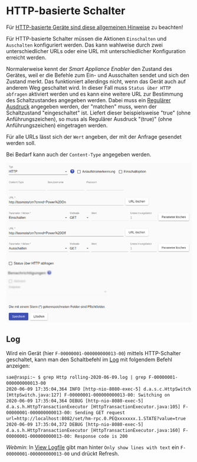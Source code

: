 # HTTP-basierte Schalter
Für [HTTP-basierte Geräte sind diese allgemeinen Hinweise](Http_DE.md) zu beachten!

Für HTTP-basierte Schalter müssen die Aktionen `Einschalten` und `Auschalten` konfiguriert werden. Das kann wahlweise durch zwei unterschiedlicher URLs oder eine URL mit unterschiedlicher Konfiguration erreicht werden.

Normalerweise kennt der *Smart Appliance Enabler* den Zustand des Gerätes, weil er die Befehle zum Ein- und Ausschalten sendet und sich den Zustand merkt. Das funktioniert allerdings nicht, wenn das Gerät auch auf anderem Weg geschaltet wird. In dieser Fall muss `Status über HTTP abfragen` aktiviert werden und es kann eine weitere URL zur Bestimmung des Schaltzustandes angegeben werden. Dabei muss ein [Regulärer Ausdruck](ValueExtraction_DE.md) angegeben werden, der "matchen" muss, wenn der Schaltzustand "eingeschaltet" ist. Liefert dieser beispielsweise "true" (ohne Anführungszeichen), so muss als Regulärer Ausdruck "(true)" (ohne Anführungszeichen) eingetragen werden.

Für alle URLs lässt sich der `Wert` angeben, der mit der Anfrage gesendet werden soll.

Bei Bedarf kann auch der `Content-Type` angegeben werden.

![HTTP Switch](../pics/fe/HttpSwitch_DE.png)

## Log
Wird ein Gerät (hier `F-00000001-000000000013-00`) mittels HTTP-Schalter geschaltet, kann man den Schaltbefehl im [Log](Logging_DE.md) mit folgendem Befehl anzeigen:

```console
sae@raspi:~ $ grep Http rolling-2020-06-09.log | grep F-00000001-000000000013-00
2020-06-09 17:35:04,364 INFO [http-nio-8080-exec-5] d.a.s.c.HttpSwitch [HttpSwitch.java:127] F-00000001-000000000013-00: Switching on
2020-06-09 17:35:04,364 DEBUG [http-nio-8080-exec-5] d.a.s.h.HttpTransactionExecutor [HttpTransactionExecutor.java:105] F-00000001-000000000013-00: Sending GET request url=http://localhost:8082/set/hm-rpc.0.PEQxxxxxxx.1.STATE?value=true
2020-06-09 17:35:04,372 DEBUG [http-nio-8080-exec-5] d.a.s.h.HttpTransactionExecutor [HttpTransactionExecutor.java:160] F-00000001-000000000013-00: Response code is 200
```

*Webmin*: In [View Logfile](Logging_DE.md#user-content-webmin-logs) gibt man hinter `Only show lines with text` ein `F-00000001-000000000013-00` und drückt Refresh.
